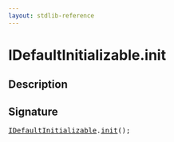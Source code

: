 ```yaml
---
layout: stdlib-reference
---
```


# IDefaultInitializable\.init

## Description





## Signature 

<pre>
<a href="index.html" class="code_type">IDefaultInitializable</a>.<a href="init.html">init</a>();

</pre>

